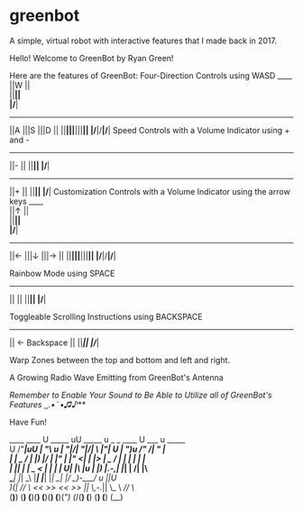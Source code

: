 # greenbot
A simple, virtual robot with interactive features that I made back in 2017.

Hello! Welcome to GreenBot by Ryan Green!

Here are the features of GreenBot:
Four-Direction Controls using WASD
      ____           
     ||W ||          
     ||__||          
     |/__\|          
 ____ ____ ____ 
||A |||S |||D ||
||__|||__|||__||
|/__\|/__\|/__\|
Speed Controls with a Volume Indicator using + and -
 ____ 
||- ||
||__||
|/__\|
 ____ 
||+ ||
||__||
|/__\|
Customization Controls with a Volume Indicator using the arrow keys
      ____           
     ||↑ ||          
     ||__||          
     |/__\|          
 ____ ____ ____ 
||← |||↓ |||→ ||
||__|||__|||__||
|/__\|/__\|/__\|

Rainbow Mode using SPACE
 ____________________
||                  ||
||__________________||
|/__________________\|

Toggleable Scrolling Instructions using BACKSPACE
 _________________
||  ← Backspace  ||
||_______________||
|/_______________\|

Warp Zones between the top and bottom and left and right.


A Growing Radio Wave Emitting from GreenBot's Antenna


***Remember to Enable Your Sound to Be Able to Utilize all of GreenBot's Features ¸¸.•*¨*•♫♪***


Have Fun!

   ____     ____    U _____ uU _____ u _   _      ____     U  ___ u _____   
U /"___|uU |  _"\ u \| ___"|/\| ___"|/| \ |"|  U | __")u    \/"_ \/|_ " _|  
\| |  _ / \| |_) |/  |  _|"   |  _|" <|  \| |>  \|  _ \/    | | | |  | |    
 | |_| |   |  _ <    | |___   | |___ U| |\  |u   | |_) |.-,_| |_| | /| |\   
  \____|   |_| \_\   |_____|  |_____| |_| \_|    |____/  \_)-\___/ u |_|U   
  _)(|_    //   \\_  <<   >>  <<   >> ||   \\,-._|| \\_       \\   _// \\_  
 (__)__)  (__)  (__)(__) (__)(__) (__)(_")  (_/(__) (__)     (__) (__) (__) 
